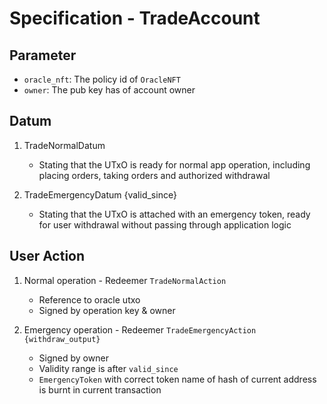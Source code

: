 # Specification - TradeAccount

## Parameter

- `oracle_nft`: The policy id of `OracleNFT`
- `owner`: The pub key has of account owner

## Datum

1. TradeNormalDatum

   - Stating that the UTxO is ready for normal app operation, including placing orders, taking orders and authorized withdrawal

2. TradeEmergencyDatum {valid_since}

   - Stating that the UTxO is attached with an emergency token, ready for user withdrawal without passing through application logic

## User Action

1. Normal operation - Redeemer `TradeNormalAction`

   - Reference to oracle utxo
   - Signed by operation key & owner

2. Emergency operation - Redeemer `TradeEmergencyAction {withdraw_output}`

   - Signed by owner
   - Validity range is after `valid_since`
   - `EmergencyToken` with correct token name of hash of current address is burnt in current transaction
